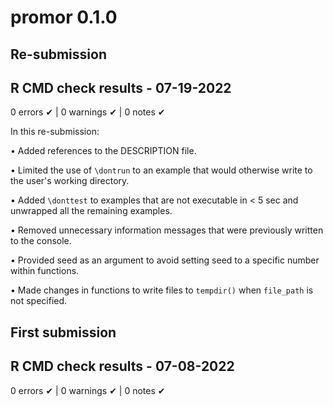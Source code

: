 # promor 0.1.0

## Re-submission
## R CMD check results - 07-19-2022
0 errors ✔ | 0 warnings ✔ | 0 notes ✔

In this re-submission:

• Added references to the DESCRIPTION file.

• Limited the use of `\dontrun` to an example that would otherwise write to the user's working directory.

• Added `\donttest` to examples that are not executable in < 5 sec and unwrapped all the remaining examples.

• Removed unnecessary information messages that were previously written to the console.

• Provided seed as an argument to avoid setting seed to a specific number within functions.

• Made changes in functions to write files to `tempdir()` when `file_path` is not specified.


## First submission
## R CMD check results - 07-08-2022
0 errors ✔ | 0 warnings ✔ | 0 notes ✔
